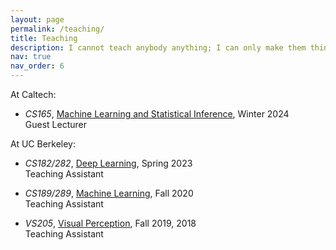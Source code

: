 ```yaml
---
layout: page
permalink: /teaching/
title: Teaching
description: I cannot teach anybody anything; I can only make them think. – Socrates
nav: true
nav_order: 6
---
```

At Caltech:

- *CS165*, [Machine Learning and Statistical Inference](https://www.cms.caltech.edu/academics/courses/cscnseeids-165), Winter 2024
<br>Guest Lecturer


At UC Berkeley:

- *CS182/282*, [Deep Learning](https://inst.eecs.berkeley.edu/~cs182/sp23), Spring 2023
<br>Teaching Assistant

- *CS189/289*, [Machine Learning](https://www.eecs189.org/), Fall 2020
<br>Teaching Assistant

- *VS205*, [Visual Perception](https://classes.berkeley.edu/content/vis-sci-205), Fall 2019, 2018
<br>Teaching Assistant


